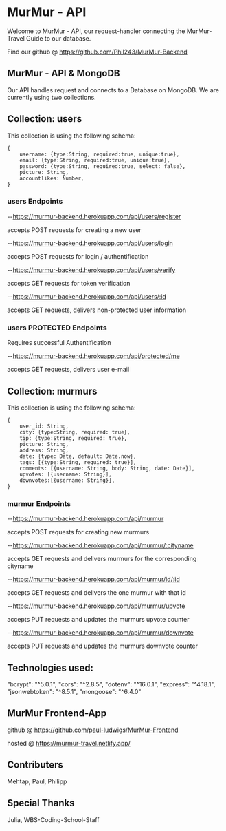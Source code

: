 # MurMur - API

Welcome to MurMur - API, our request-handler connecting the MurMur-Travel Guide to our database.

Find our github @ https://github.com/Phil243/MurMur-Backend

## MurMur - API & MongoDB

Our API handles request and connects to a Database on MongoDB.
We are currently using two collections.


## Collection: users

This collection is using the following schema:

    {   
        username: {type:String, required:true, unique:true},
        email: {type:String, required:true, unique:true},
        password: {type:String, required:true, select: false},
        picture: String,
        accountlikes: Number,
    }

### users Endpoints

--https://murmur-backend.herokuapp.com/api/users/register

accepts POST requests for creating a new user

--https://murmur-backend.herokuapp.com/api/users/login

accepts POST requests for login / authentification

--https://murmur-backend.herokuapp.com/api/users/verify

accepts GET requests for token verification

--https://murmur-backend.herokuapp.com/api/users/:id

accepts GET requests, delivers non-protected user information

### users PROTECTED Endpoints

Requires successful Authentification

--https://murmur-backend.herokuapp.com/api/protected/me

accepts GET requests, delivers user e-mail

## Collection: murmurs

This collection is using the following schema:

    {   
        user_id: String,
        city: {type:String, required: true},
        tip: {type:String, required: true},
        picture: String,
        address: String,
        date: {type: Date, default: Date.now},
        tags: [{type:String, required: true}],
        comments: [{username: String, body: String, date: Date}],
        upvotes: [{username: String}], 
        downvotes:[{username: String}],
    }

### murmur Endpoints

--https://murmur-backend.herokuapp.com/api/murmur

accepts POST requests for creating new murmurs

--https://murmur-backend.herokuapp.com/api/murmur/:cityname

accepts GET requests and delivers murmurs for the corresponding cityname

--https://murmur-backend.herokuapp.com/api/murmur/id/:id

accepts GET requests and delivers the one murmur with that id

--https://murmur-backend.herokuapp.com/api/murmur/upvote

accepts PUT requests and updates the murmurs upvote counter

--https://murmur-backend.herokuapp.com/api/murmur/downvote

accepts PUT requests and updates the murmurs downvote counter


## Technologies used:

"bcrypt": "^5.0.1",
"cors": "^2.8.5",
"dotenv": "^16.0.1",
"express": "^4.18.1",
"jsonwebtoken": "^8.5.1",
"mongoose": "^6.4.0"

## MurMur Frontend-App

github @ https://github.com/paul-ludwigs/MurMur-Frontend

hosted @ https://murmur-travel.netlify.app/

## Contributers

Mehtap, Paul, Philipp

## Special Thanks

Julia,
WBS-Coding-School-Staff


